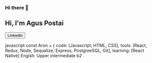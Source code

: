 ### Hi there 👋
<h2> Hi, I'm Agus Postai </h2>

<a href="https://www.linkedin.com/in/AgusPostai/"><button>Linkedln</button></a>
<br>

javascript
const Aron = {
  code: [Javascript, HTML, CSS],
  tools: [React, Redux, Node, Sequalize, Express, PostgreeSQL, Git],
  learning: [React Native]
  Engish: Upper intermediate b2 .


<!--
